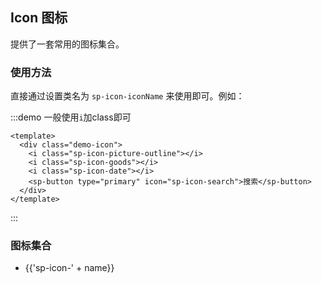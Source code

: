 <script>
  var iconList = require('site/icon.json');
  export default {
    data() {
      return {
        icons: iconList
      };
    }
  }
</script>

## Icon 图标

提供了一套常用的图标集合。

### 使用方法

直接通过设置类名为 `sp-icon-iconName` 来使用即可。例如：

:::demo 一般使用`i`加class即可
```vue
<template>
  <div class="demo-icon">
    <i class="sp-icon-picture-outline"></i>
    <i class="sp-icon-goods"></i>
    <i class="sp-icon-date"></i>
    <sp-button type="primary" icon="sp-icon-search">搜索</sp-button>
  </div>
</template>
```
:::

### 图标集合

<ul class="icon-list">
  <li v-for="name in icons" :key="name">
    <span>
      <i :class="'sp-icon-' + name"></i>
      <span class="icon-name">{{'sp-icon-' + name}}</span>
    </span>
  </li>
</ul>

<style>
  .components--main {
    .demo-icon > i {
      color: #606266;
      margin: 0 20px;
      font-size: 1.5em;
      vertical-align: middle;
    }
    .demo-icon > button {
      margin: 0 20px;
    }
    .content > ul.icon-list {
      overflow: hidden;
      list-style: none;
      padding: 0;
      border: solid 1px #eaeefb;
      border-radius: 4px;
    }
    .icon-list li {
      float: left;
      width: 10%;
      text-align: center;
      height: 120px;
      line-height: 120px;
      color: #666;
      font-size: 13px;
      transition: color .15s linear;
      border-right: 1px solid #eee;
      border-bottom: 1px solid #eee;
      margin-right: -1px;
      margin-bottom: -1px;
      vertical-align: middle;
      span {
        display: inline-block;
        line-height: normal;
        vertical-align: middle;
        font-family: 'Helvetica Neue',Helvetica,'PingFang SC','Hiragino Sans GB','Microsoft YaHei',SimSun,sans-serif;
        color: #99a9bf;
      }
      i {
        display: block;
        font-size: 32px;
        margin-bottom: 15px;
        color: #606266;
      }
      .icon-name {
        display: inline-block;
        padding: 0 3px;
        height: 1em;
        color: #606266;
      }
    }
  }
</style>